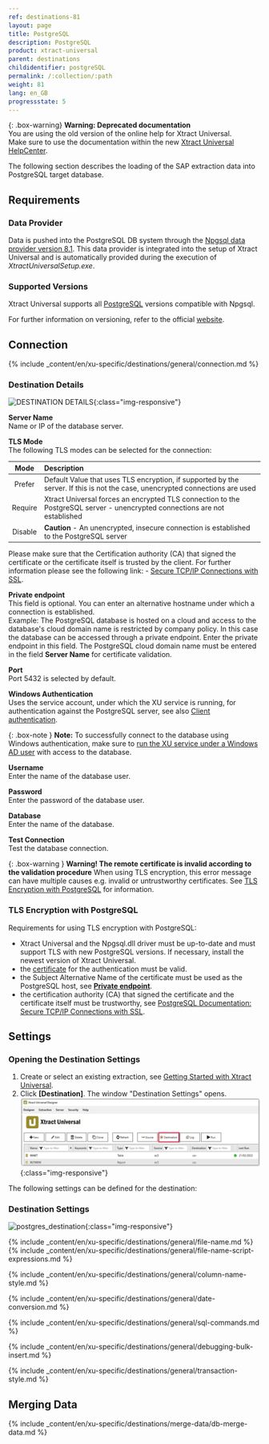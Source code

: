 ```yaml
---
ref: destinations-81
layout: page
title: PostgreSQL
description: PostgreSQL
product: xtract-universal
parent: destinations
childidentifier: postgreSQL
permalink: /:collection/:path
weight: 81
lang: en_GB
progressstate: 5
---
```


{: .box-warning}
**Warning: Deprecated documentation** <br>
You are using the old version of the online help for Xtract Universal.<br>
Make sure to use the documentation within the new [Xtract Universal HelpCenter](https://helpcenter.theobald-software.com/xtract-universal/documentation/introduction/).

The following section describes the loading of the SAP extraction data into PostgreSQL target database.

## Requirements

### Data Provider

Data is pushed into the PostgreSQL DB system through the [Npgsql data provider version 8.1](https://www.npgsql.org/index.html). This data provider is integrated into the setup of Xtract Universal and is automatically provided during the execution of *XtractUniversalSetup.exe*.

### Supported Versions

Xtract Universal supports all [PostgreSQL](https://www.npgsql.org/doc/compatibility.html#postgresql) versions compatible with Npgsql.

For further information on versioning, refer to the official [website](https://www.postgresql.org/support/versioning/).

## Connection


{% include _content/en/xu-specific/destinations/general/connection.md %}	

### Destination Details

![DESTINATION DETAILS](/img/content/xu/postgres_destination_details.png){:class="img-responsive"}

**Server Name**<br>
Name or IP of the database server.

**TLS Mode**<br>
The following TLS modes can be selected for the connection:

|Mode|Description
|:--:|:---|
| Prefer | Default Value that uses TLS encryption, if supported by the server. If this is not the case, unencrypted connections are used|
| Require | Xtract Universal forces an encrypted TLS connection to the PostgreSQL server - unencrypted connections are not established |
| Disable |**Caution** - An unencrypted, insecure connection is established to the PostgreSQL server |

Please make sure that the Certification authority (CA) that signed the certificate or the certificate itself is trusted by the client.
For further information please see the following link: - [Secure TCP/IP Connections with SSL](https://www.postgresql.org/docs/11/ssl-tcp.html).

**Private endpoint**<br>
This field is optional. You can enter an alternative hostname under which a connection is established. <br>
Example: The PostgreSQL database is hosted on a cloud and access to the database's cloud domain name is restricted by company policy. 
In this case the database can be accessed through a private endpoint. Enter the private endpoint in this field. 
The PostgreSQL cloud domain name must be entered in the field **Server Name** for certificate validation.

**Port**<br>
Port 5432 is selected by default.

**Windows Authentication**<br>
Uses the service account, under which the XU service is running, for authentication against the PostgreSQL server, see also [Client authentication](https://www.postgresql.org/docs/11/client-authentication.html).

{: .box-note }
**Note:** To successfully connect to the database using Windows authentication, make sure to [run the XU service under a Windows AD user](../advanced-techniques/service-account) with access to the database.

**Username**<br>
Enter the name of the database user.

**Password**<br>
Enter the password of the database user.

**Database**<br>
Enter the name of the database.

**Test Connection**<br>
Test the database connection.

{: .box-warning }
**Warning! The remote certificate is invalid according to the validation procedure** 
When using TLS encryption, this error message can have multiple causes e.g. invalid or untrustworthy certificates. 
See [TLS Encryption with PostgreSQL](#tls-encryption-with-postresql) for information.

### TLS Encryption with PostgreSQL
Requirements for using TLS encryption with PostgreSQL:
- Xtract Universal and the Npgsql.dll driver must be up-to-date and must support TLS with new PostgreSQL versions.
If necessary, install the newest version of Xtract Universal.
- the [certificate](../security/install-x.509-Certificate) for the authentication must be valid.
- the Subject Alternative Name of the certificate must be used as the PostgreSQL host, see [**Private endpoint**](#destination-details).
- the certification authority (CA) that signed the certificate and the certificate itself must be trustworthy, see [PostgreSQL Documentation: Secure TCP/IP Connections with SSL](https://www.postgresql.org/docs/11/ssl-tcp.html).

## Settings

### Opening the Destination Settings
1. Create or select an existing extraction, see [Getting Started with Xtract Universal](../getting-started/define-a-table-extraction).
2. Click **[Destination]**. The window "Destination Settings" opens.
![Destination-settings](/img/content/xu/xu_designer_destination.png){:class="img-responsive"}

The following settings can be defined for the destination:  

### Destination Settings

![postgres_destination](/img/content/xu/postgres_destination.png){:class="img-responsive"}

{% include _content/en/xu-specific/destinations/general/file-name.md %}
{% include _content/en/xu-specific/destinations/general/file-name-script-expressions.md %}

{% include _content/en/xu-specific/destinations/general/column-name-style.md %}

{% include _content/en/xu-specific/destinations/general/date-conversion.md %}

{% include _content/en/xu-specific/destinations/general/sql-commands.md %}

{% include _content/en/xu-specific/destinations/general/debugging-bulk-insert.md %}

{% include _content/en/xu-specific/destinations/general/transaction-style.md %}

## Merging Data
{% include _content/en/xu-specific/destinations/merge-data/db-merge-data.md  %}

